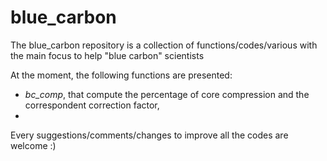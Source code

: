 # blue_carbon

The blue_carbon repository is a collection of functions/codes/various with the main focus to help "blue carbon" scientists


At the moment, the following functions are presented:
-  *bc_comp*, that compute the percentage of core compression and the correspondent correction factor,
- 




Every suggestions/comments/changes to improve all the codes are welcome :)
